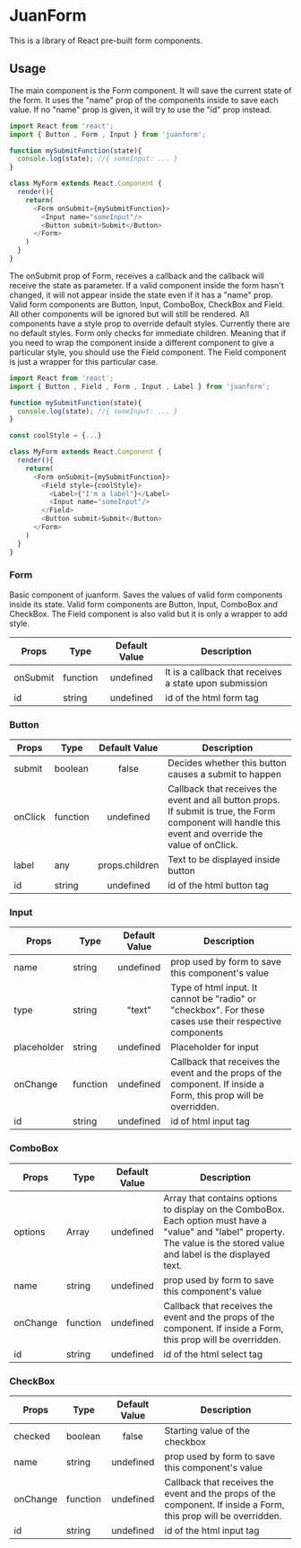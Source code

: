 # JuanForm

This is a library of React pre-built form components.

## Usage

The main component is the Form component. It will save the current state of the form.
It uses the "name" prop of the components inside to save each value. If no "name" prop is given, it will try to use the "id" prop instead.

```javascript
import React from 'react';
import { Button , Form , Input } from 'juanform';

function mySubmitFunction(state){
  console.log(state); //{ someInput: ... }
}

class MyForm extends React.Component {
  render(){
    return(
      <Form onSubmit={mySubmitFunction}>
        <Input name="someInput"/>
        <Button submit>Submit</Button>
      </Form>
    )
  }
}
```

The onSubmit prop of Form, receives a callback and the callback will receive the state as parameter. If a valid component inside the form hasn't changed, it will not appear inside the state even if it has a "name" prop. Valid form components are Button, Input, ComboBox, CheckBox and Field. All other components will be ignored but will still be rendered.
All components have a style prop to override default styles. Currently there are no default styles.
Form only checks for immediate children. Meaning that if you need to wrap the component inside a different component to give a particular style, you should use the Field component. The Field component is just a wrapper for this particular case.

```javascript
import React from 'react';
import { Button , Field , Form , Input , Label } from 'juanform';

function mySubmitFunction(state){
  console.log(state); //{ someInput: ... }
}

const coolStyle = {...}

class MyForm extends React.Component {
  render(){
    return(
      <Form onSubmit={mySubmitFunction}>
        <Field style={coolStyle}>
          <Label>{"I'm a label"}</Label>
          <Input name="someInput"/>
        </Field>
        <Button submit>Submit</Button>
      </Form>
    )
  }
}
```

### Form

Basic component of juanform. Saves the values of valid form components inside its state. Valid form components are Button, Input, ComboBox and CheckBox. The Field component is also valid but it is only a wrapper to add style.

| Props       | Type     | Default Value | Description     |
| ----------- | -------- | :-----------: | --------------- |
| onSubmit    | function | undefined     | It is a callback that receives a state upon submission|
| id          | string   | undefined     | id of the html form tag |


### Button

| Props       | Type     | Default Value | Description     |
| ----------- | -------- | :-----------: | --------------- |
| submit      | boolean  | false         | Decides whether this button causes a submit to happen |
| onClick     | function | undefined     | Callback that receives the event and all button props. If submit is true, the Form component will handle this event and override the value of onClick. |
| label       | any      | props.children | Text to be displayed inside button |
| id          | string   | undefined     | id of the html button tag |

### Input

| Props       | Type     | Default Value | Description     |
| ----------- | -------- | :-----------: | --------------- |
| name        | string   | undefined     | prop used by form to save this component's value |
| type        | string   | "text"        | Type of html input. It cannot be "radio" or "checkbox". For these cases use their respective components |
| placeholder | string   | undefined     | Placeholder for input |
| onChange    | function | undefined     | Callback that receives the event and the props of the component. If inside a Form, this prop will be overridden. |
| id          | string   | undefined     | id of html input tag |

### ComboBox

| Props       | Type     | Default Value | Description     |
| ----------- | -------- | :-----------: | --------------- |
| options     | Array    | undefined     | Array that contains options to display on the ComboBox. Each option must have a "value" and "label" property. The value is the stored value and label is the displayed text. |
| name        | string   | undefined     | prop used by form to save this component's value |
| onChange    | function | undefined     | Callback that receives the event and the props of the component. If inside a Form, this prop will be overridden. |
| id          | string   | undefined     | id of the html select tag |

### CheckBox

| Props       | Type     | Default Value | Description     |
| ----------- | -------- | :-----------: | --------------- |
| checked     | boolean  | false         | Starting value of the checkbox |
| name        | string   | undefined     | prop used by form to save this component's value |
| onChange    | function | undefined     | Callback that receives the event and the props of the component. If inside a Form, this prop will be overridden. |
| id          | string   | undefined     | id of the html input tag |
